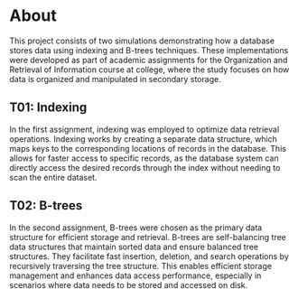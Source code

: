 # About
This project consists of two simulations demonstrating how a database stores data using indexing and B-trees techniques. These implementations were developed as part of academic assignments for the Organization and Retrieval of Information course at college, where the study focuses on how data is organized and manipulated in secondary storage.

## T01: Indexing
In the first assignment, indexing was employed to optimize data retrieval operations. Indexing works by creating a separate data structure, which maps keys to the corresponding locations of records in the database. This allows for faster access to specific records, as the database system can directly access the desired records through the index without needing to scan the entire dataset.

## T02: B-trees
In the second assignment, B-trees were chosen as the primary data structure for efficient storage and retrieval. B-trees are self-balancing tree data structures that maintain sorted data and ensure balanced tree structures. They facilitate fast insertion, deletion, and search operations by recursively traversing the tree structure. This enables efficient storage management and enhances data access performance, especially in scenarios where data needs to be stored and accessed on disk.